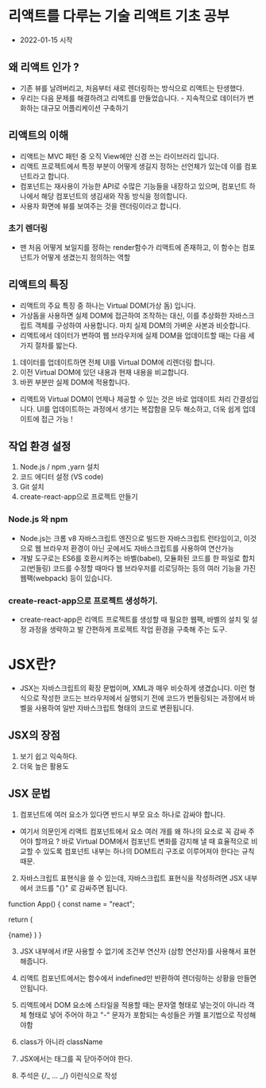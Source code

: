 # 리액트를 다루는 기술 리액트 기초 공부

- 2022-01-15 시작

## 왜 리액트 인가 ?

- 기존 뷰를 날려버리고, 처음부터 새로 렌더링하는 방식으로 리액트는 탄생했다.
- 우리는 다음 문제를 해결하려고 리액트를 만들었습니다. - 지속적으로 데이터가 변화하는 대규모 어플리케이션 구축하기

## 리액트의 이해

- 리액트는 MVC 패턴 중 오직 View에만 신경 쓰는 라이브러리 입니다.
- 리액트 프로젝트에서 특정 부분이 어떻게 생길지 정하는 선언체가 있는데 이를 컴포넌트라고 합니다.
- 컴포넌트는 재사용이 가능한 API로 수많은 기능들을 내장하고 있으며, 컴포넌트 하나에서 해당 컴포넌트의 생김새와 작동 방식을 정의합니다.
- 사용자 화면에 뷰를 보여주는 것을 렌더링이라고 합니다.

### 초기 렌더링

- 맨 처음 어떻게 보일지를 정하는 render함수가 리액트에 존재하고, 이 함수는 컴포넌트가 어떻게 생겼는지 정의하는 역할

## 리액트의 특징

- 리액트의 주요 특징 중 하나는 Virtual DOM(가상 돔) 입니다.
- 가상돔을 사용하면 실제 DOM에 접근하여 조작하는 대신, 이를 추상화한 자바스크립트 객체를 구성하여 사용합니다. 마치 실제 DOM의 가벼운 사본과 비슷합니다.
- 리액트에서 데이터가 변하여 웹 브라우저에 실제 DOM을 업데이트할 때는 다음 세 가지 절차를 밟는다.

1. 데이터를 업데이트하면 전체 UI를 Virtual DOM에 리렌더링 합니다.
2. 이전 Virtual DOM에 있던 내용과 현재 내용을 비교합니다.
3. 바뀐 부분만 실제 DOM에 적용합니다.

- 리액트와 Virtual DOM이 언제나 제공할 수 있는 것은 바로 업데이트 처리 간결성입니다. UI를 업데이트하는 과정에서 생기는 복잡함을 모두 해소하고, 더욱 쉽게 업데이트에 접근 가능 !

## 작업 환경 설정

1. Node.js / npm ,yarn 설치
2. 코드 에디터 설정 (VS code)
3. Git 설치
4. create-react-app으로 프로젝트 만들기

### Node.js 와 npm

- Node.js는 크롬 v8 자바스크립트 엔진으로 빌드한 자바스크립트 런타임이고, 이것으로 웹 브라우저 환경이 아닌 곳에서도 자바스크립트를 사용하여 연산가능
- 개발 도구로는 ES6를 호환시켜주는 바벨(babel), 모듈화된 코드를 한 파일로 합치고(번들링) 코드를 수정할 때마다 웹 브라우저를 리로딩하는 등의 여러 기능을 가진 웹팩(webpack) 등이 있습니다.

### create-react-app으로 프로젝트 생성하기.

- create-react-app은 리액트 프로젝트를 생성할 때 필요한 웹팩, 바벨의 설치 및 설정 과정을 생략하고 발 간편하게 프로젝트 작업 환경을 구축해 주는 도구.

# JSX란?

- JSX는 자바스크립트의 확장 문법이며, XML과 매우 비슷하게 생겼습니다. 이런 형식으로 작성한 코드는 브라우저에서 실행되기 전에 코드가 번들링되는 과정에서 바벨을 사용하여 일반 자바스크립트 형태의 코드로 변환됩니다.

## JSX의 장점

1. 보기 쉽고 익숙하다.
2. 더욱 높은 활용도

## JSX 문법

1. 컴포넌트에 여러 요소가 있다면 반드시 부모 요소 하나로 감싸야 합니다.

- 여기서 의문인게 리액트 컴포넌트에서 요소 여러 개를 왜 하나의 요소로 꼭 감싸 주어야 할까요 ? 바로 Virtual DOM에서 컴포넌트 변화를 감지해 낼 때 효율적으로 비교할 수 있도록 컴포넌트 내부는 하나의 DOM트리 구조로 이루어져야 한다는 규칙때문.

2. 자바스크립트 표현식을 쓸 수 있는데, 자바스크립트 표현식을 작성하려면 JSX 내부에서 코드를 "{}" 로 감싸주면 됩니다.

function App() {
const name = "react";

return (

<tag>{name}</tag>
)
}

3. JSX 내부에서 if문 사용할 수 없기에 조건부 연산자 (삼항 연산자)를 사용해서 표현 해줍니다.

4. 리액트 컴포넌트에서는 함수에서 indefined만 반환하여 렌더링하는 상황을 만들면 안됩니다.

5. 리액트에서 DOM 요소에 스타일을 적용할 때는 문자열 형태로 넣는것이 아니라 객체 형태로 넣어 주어야 하고 "-" 문자가 포함되는 속성들은 카멜 표기법으로 작성해야함

6. class가 아니라 className

7. JSX에서는 태그를 꼭 닫아주어야 한다.

8. 주석은 {/_ ... _/} 이런식으로 작성
